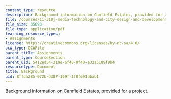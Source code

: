 ```yaml
---
content_type: resource
description: Background information on Camfield Estates, provided for a project.
file: /courses/11-310j-media-technology-and-city-design-and-development-fall-2002/8ffda285072bd387169f1f8f691dbab1_background.pdf
file_size: 35693
file_type: application/pdf
learning_resource_types:
- Assignments
license: https://creativecommons.org/licenses/by-nc-sa/4.0/
ocw_type: OCWFile
parent_title: Assignments
parent_type: CourseSection
parent_uid: 5412ed54-319e-6f40-0f40-a32a5189f9b4
resourcetype: Document
title: Background
uid: 8ffda285-072b-d387-169f-1f8f691dbab1
---
```

Background information on Camfield Estates, provided for a project.